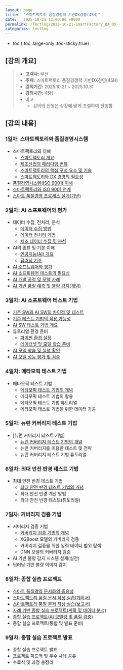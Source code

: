 ```yaml
---
layout: page
title:  "스마트팩토리 품질경쟁력 기반DX경영(45H)"
date:   2025-10-21 13:00:00 +0900
permalink: /lectlog/2025-10-21-SmartFactory_QA_DX
categories: lectlog
---
```

* toc
{:toc .large-only .toc-sticky:true}


## [강의 개요]

> - **고객사**: 부산
> - **주제:** 스마트팩토리 품질경쟁력 기반DX경영(45H)
> - **강의기간:** 2025.10.21 ~ 2025.10.31
> - **강의시간:** 45H
> - 비고
>   - 강의의 진행은 상황에 맞게 조절하여 진행함


## [강의 내용]

### 1일차: 스마트팩토리와 품질경영시스템
- 스마트팩토리의 이해
    - [스마트팩토리 개요](/materials/S06-01-01-01_01-SmartFactoryOverview)
    - [제조산업의 패러다임 변화](/materials/S06-01-01-02_01-ParadigmShiftInTheManufacturingIndustry)
    - [스마트팩토리의 핵심 구성 요소 및 기술](/materials/S06-01-03-01_01-SmartFactoryComponents)
    - [스마트팩토리와 DX 경영의 필요성](/materials/S06-03-01-01_01-DxManagement)
- [품질경영시스템(ISO 9001) 이해](/materials/S06-03-02-01_01-Iso9001Overview)
- [스마트팩토리와 ISO 9001 연계](/materials/S06-03-03-01_01-SmartFactoryXIso9001)
- [스마트 품질경영 프로세스 설계(기반)](/materials/S06-03-04-01_01-DxManagementProcess)

### 2일차: AI 소프트웨어와 평가
- 데이터 수집, 전처리, 분석
    - [데이터 수집 방법](/materials/S02-02-01-01_01-DataCollection)
    - [데이터 전처리 기법](/materials/S02-02-02-01_01-DataPreprocess)
    - [제조 데이터 수집 및 분석](/materials/S06-04-01-01_01-ManufacturingDataCollectAndAnalyze)
- AI의 종류 및 기본 이해
    - [인공지능(AI) 개요](/materials/S03-01-01-01_01-AiOverview)
    - [딥러닝 기초](/materials/S03-03-01-01_01-DeepLearningOverview)
- [AI 소프트웨어와 평가](/materials/S03-10-01-01_01-AiSwEvaluation)
- [AI 소프트웨어 테스트의 필요성](/materials/S03-10-01-02_01-AiSwTestOverview)
- [AI 개발 공정 및 모델 사례](/materials/S06-04-02-01_01-AiDevelopmentProcessAndModelExamples)
- [AI 기반 품질 예측 및 불량 감지(개념)](/materials/S06-04-03-01_01-AiBasedQualityPredictionAndDefectDetection)

### 3일차: AI 소프트웨어 테스트 기법
- [기존 SW와 AI SW의 차이점 및 테스트](/materials/S03-10-01-03_01-ExistingSwAndAiSwComparison)
- [기존 테스트 기법의 적용 가능성](/materials/S03-10-01-04_01-ExistingTestingTechniques)
- [AI SW 테스트 기법 개요](/materials/S03-10-01-05_01-AiSwTestingTechniques)
- 튜토리얼 환경 준비
    - [파이썬 환경 설정](/materials/S03-10-02-01_01-TutorialPreparation)
    - [데이터셋 및 모델 학습 준비](/materials/S03-10-02-01_02-DatasetAndModelTrainingPreparation)
- [AI 모델 학습 및 실행 확인](/materials/S03-10-02-02_01-AiModelTrainingAndVerification)
- [AI 모델 성능 평가 및 검증](/materials/S03-10-02-03_01-AiModelEvaluationAndValidation)

### 4일차: 메타모픽 테스트 기법
- 메타모픽 테스트 기법
    - [메타모픽 테스트 기법의 개념](/materials/S03-10-02-04_01-MetamorphicTestOverview)
    - 메타모픽 테스트 기법의 활용
    - 메타모픽 테스트 기법 튜토리얼
    - 메타모픽 테스트 기법을 위한 데이터 가공

### 5일차: 뉴런 커버리지 테스트 기법
- [뉴런 커버리지 테스트 기법]
    - [뉴런 커버리지 테스트 기법의 개념](/materials/S03-10-02-05_01-NeuronCoverageTestOverview)
    - 뉴런 커버리지를 이용한 테스트 및 전략
    - 뉴런 커버리지 테스트 기법 튜토리얼

### 6일차: 최대 안전 반경 테스트 기법
- 최대 안전 반경 테스트 기법
    - [최대 안전 반경 테스트 기법의 개념](/materials/S03-10-02-06_01-MaximumSafetyRadiusTestOverview)
    - 최대 안전 반경 계산 방법
    - 최대 안전 반경 테스트(튜토리얼)

### 7일차: 커버리지 검증 기법
- 커버리지 검증 기법
    - [커버리지 검증 기법의 개념](/materials/S03-10-02-07_01-CoverageVerificationOverview)
    - XGBoost 모델의 커버리지 검증
    - 커버리지 검증을 위한 입력 데이터 범위 탐색
    - DNN 모델의 커버리지 검증
- AI 기반 불량 감지 시스템 설계(실전)
- 딥러닝 기반 불량 이미지 감지

### 8일차: 종합 실습 프로젝트
- [스마트 품질경영 문서화의 중요성](/materials/S06-03-05-01_01-DxManagementDocumentation)
- [스마트팩토리 품질 문서 작성 실습(계획서)](/materials/S06-03-06-01_01-QualityDocumentationPlan)
- [스마트팩토리 품질 문저 작성 실습(보고서)](/materials/S06-03-06-02_01-QualityDocumentationReport)
- [사례 기반 종합 실습 프로젝트(계획 및 데이터 분석)](/materials/S06-09-01-01_01-PlanningAndDataAnalysisPrj)
- [종합 실습 프로젝트(AI 모델링 및 품질 검증)](/materials/S06-09-02-01_01-AiModelingAndQualityVerificationPrj)
- 종합 실습 프로젝트(통합 및 발표 준비)

### 9일차: 종합 실습 프로젝트 발표
- 종합 실습 프로젝트 발표
- 프로젝트 피드백 및 우수 사례 공유
- 수료식 및 과정 총정리